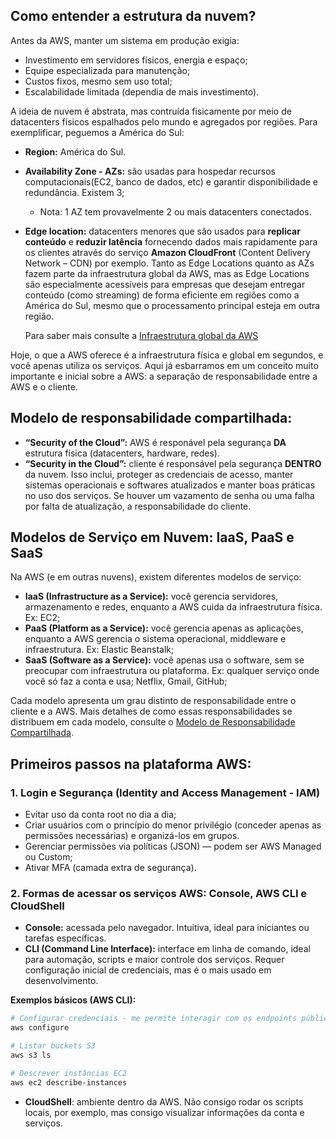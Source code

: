 ## Como entender a estrutura da nuvem? 

Antes da AWS, manter um sistema em produção exigia:

- Investimento em servidores físicos, energia e espaço;
- Equipe especializada para manutenção;
- Custos fixos, mesmo sem uso total;
- Escalabilidade limitada (dependia de mais investimento).


A ideia de nuvem é abstrata, mas contruída fisicamente por meio de datacenters físicos espalhados pelo mundo e agregados por regiões. Para exemplificar, peguemos a América do Sul:

- **Region:** América do Sul.
- **Availability Zone - AZs:** são usadas para hospedar recursos computacionais(EC2, banco de dados, etc) e garantir disponibilidade e redundância. Existem 3;
    * Nota: 1 AZ tem provavelmente 2 ou mais datacenters conectados.

- **Edge location:**  datacenters menores que são usados para **replicar conteúdo** e **reduzir latência** fornecendo dados mais rapidamente para os clientes através do serviço **Amazon CloudFront** (Content Delivery Network – CDN) por exemplo.   Tanto as Edge Locations quanto as AZs fazem parte da infraestrutura global da AWS, mas as Edge Locations são especialmente acessíveis para empresas que desejam entregar conteúdo (como streaming) de forma eficiente em regiões como a América do Sul, mesmo que o processamento principal esteja em outra região.

    Para saber mais consulte a [Infraestrutura global da AWS](https://aws.amazon.com/about-aws/global-infrastructure/)


Hoje, o que a AWS oferece é a infraestrutura física e global em segundos, e você apenas utiliza os serviços. Aqui já esbarramos em um conceito muito importante e inicial sobre a AWS: a separação de responsabilidade entre a AWS e o cliente.

## **Modelo de responsabilidade compartilhada:**

- **“Security of the Cloud”:** AWS é responável pela segurança **DA** estrutura física (datacenters, hardware, redes).
- **“Security in the Cloud”:** cliente é responsável pela segurança **DENTRO** da nuvem. Isso inclui, proteger as credenciais de acesso, manter sistemas operacionais e softwares atualizados e manter boas práticas no uso dos serviços. Se houver um vazamento de senha ou uma falha por falta de atualização, a responsabilidade do cliente.


## **Modelos de Serviço em Nuvem: IaaS, PaaS e SaaS**

Na AWS (e em outras nuvens), existem diferentes modelos de serviço:

- **IaaS (Infrastructure as a Service):** você gerencia servidores, armazenamento e redes, enquanto a AWS cuida da infraestrutura física. Ex: EC2;
- **PaaS (Platform as a Service):** você gerencia apenas as aplicações, enquanto a AWS gerencia o sistema operacional, middleware e infraestrutura. Ex: Elastic Beanstalk;
- **SaaS (Software as a Service):** você apenas usa o software, sem se preocupar com infraestrutura ou plataforma. Ex: qualquer serviço onde você só faz a conta e usa; Netflix, Gmail, GitHub;

Cada modelo apresenta um grau distinto de responsabilidade entre o cliente e a AWS. Mais detalhes de como essas responsabilidades se distribuem em cada modelo, consulte o [Modelo de Responsabilidade Compartilhada](https://docs.aws.amazon.com/prescriptive-guidance/latest/strategy-accelerating-security-maturity/understanding-the-security-scope.html).



## **Primeiros passos na plataforma AWS:**

### 1. Login e Segurança (Identity and Access Management - IAM)

- Evitar uso da conta root no dia a dia;
- Criar usuários com o princípio do menor privilégio (conceder apenas as permissões necessárias) e organizá-los em grupos.
- Gerenciar permissões via políticas (JSON) — podem ser AWS Managed ou Custom;
- Ativar MFA (camada extra de segurança).

### 2. Formas de acessar os serviços AWS: Console, AWS CLI e CloudShell
- **Console:**  acessada pelo navegador. Intuitiva, ideal para iniciantes ou tarefas específicas.  
- **CLI (Command Line Interface):** interface em linha de comando, ideal para automação, scripts e maior controle dos serviços. Requer configuração inicial de credenciais, mas é o mais usado em desenvolvimento.

**Exemplos básicos (AWS CLI):**

```bash
# Configurar credenciais - me permite interagir com os endpoints públicos da AWS
aws configure

# Listar buckets S3
aws s3 ls

# Descrever instâncias EC2
aws ec2 describe-instances

```

- **CloudShell**: ambiente dentro da AWS. Não consigo rodar os scripts locais, por exemplo, mas consigo visualizar informações da conta e serviços. 

